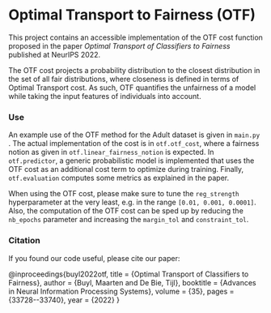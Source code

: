 # Optimal Transport to Fairness (OTF)

This project contains an accessible implementation of the OTF cost function proposed in the paper *Optimal Transport of Classifiers to Fairness* published at NeurIPS 2022. 

The OTF cost projects a probability distribution to the closest distribution in the set of all fair distributions, where closeness is defined in terms of Optimal Transport cost. As such, OTF quantifies the unfairness of a model while taking the input features of individuals into account.


### Use

An example use of the OTF method for the Adult dataset is given in `main.py` . The actual implementation of the cost is in `otf.otf_cost`, where a fairness notion as given in `otf.linear_fairness_notion` is expected. In `otf.predictor`, a generic probabilistic model is implemented that uses the OTF cost as an additional cost term to optimize during training. Finally, `otf.evaluation` computes some metrics as explained in the paper.

When using the OTF cost, please make sure to tune the `reg_strength` hyperparameter at the very least, e.g. in the range `[0.01, 0.001, 0.0001]`. Also, the computation of the OTF cost can be sped up by reducing the `nb_epochs` parameter and increasing the `margin_tol` and `constraint_tol`. 


### Citation

If you found our code useful, please cite our paper:


@inproceedings{buyl2022otf,
 title = {Optimal Transport of Classifiers to Fairness},
 author = {Buyl, Maarten and De Bie, Tijl},
 booktitle = {Advances in Neural Information Processing Systems},
 volume = {35},
 pages = {33728--33740},
 year = {2022}
}
